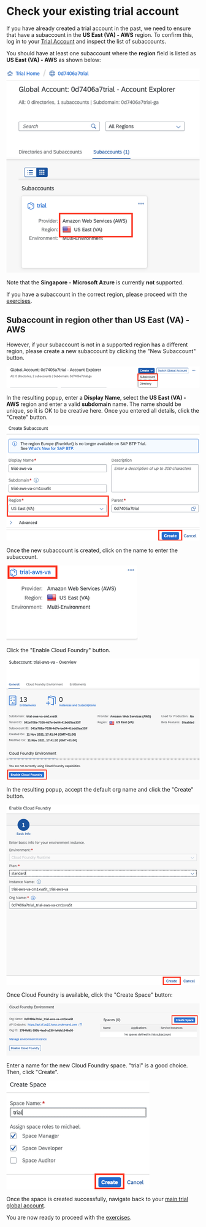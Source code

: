 # Check your existing trial account

If you have already created a trial account in the past, we need to
ensure that have a subaccount in the **US East (VA) - AWS**
region.
To confirm this, log in to your [Trial Account](https://cockpit.us10.hana.ondemand.com/trial/)
and inspect the list of subaccounts.

You should have at least one subaccount where the **region** field is listed as
**US East (VA) - AWS** as shown below:

![SCP Subaccount US East (VA) - AWS](../images/scp_subaccount_us_east.png)

Note that the **Singapore - Microsoft Azure** is currently **not** supported.

If you have a subaccount in the correct region, please proceed with the
[exercises](/README.md#exercises).

## Subaccount in region other than US East (VA) - AWS

However, if your subaccount is not in a supported region has a different region, please create a
new subaccount by clicking the "New Subaccount" button.

![SCP create new subaccount](../images/scp_create_new_subaccount.png)

In the resulting popup, enter a **Display Name**,
select the **US East (VA) - AWS** region and enter
a valid **subdomain** name. The name should be unique, so it is OK
to be creative here. Once you entered all details, click the
"Create" button.

![SCP new subaccount details](../images/scp_new_subaccount_details.png)

Once the new subaccount is created, click on the name to enter the
subaccount.

![SCP enter new subaccount](../images/scp_select_new_subaccount.png)

Click the "Enable Cloud Foundry" button.

![SCP enable Cloud Foundry](../images/scp_enable_cloud_foundry.png)

In the resulting popup, accept the default org name and click the "Create" button.

![SCP Cloud Foundry org name](../images/scp_cloud_foundry_org_name.png)

Once Cloud Foundry is available, click the "Create Space" button:

![SCP Create Space](../images/scp_create_space.png)

Enter a name for the new Cloud Foundry space. "trial" is a good choice.
Then, click "Create".

![SCP Create Space Details](../images/scp_create_space_details.png)

Once the space is created successfully, navigate back to your [main
trial global account](https://cockpit.eu10.hana.ondemand.com/trial/).

You are now ready to proceed with the [exercises](/README.md#exercises).
